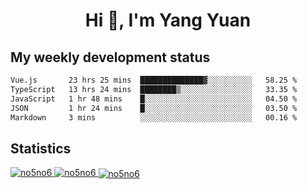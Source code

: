 <h1 align="center">Hi 👋, I'm Yang Yuan</h1>


## My weekly development status
<!--START_SECTION:waka-->

```txt
Vue.js       23 hrs 25 mins  ██████████████▓░░░░░░░░░░   58.25 %
TypeScript   13 hrs 24 mins  ████████▒░░░░░░░░░░░░░░░░   33.35 %
JavaScript   1 hr 48 mins    █░░░░░░░░░░░░░░░░░░░░░░░░   04.50 %
JSON         1 hr 24 mins    █░░░░░░░░░░░░░░░░░░░░░░░░   03.50 %
Markdown     3 mins          ░░░░░░░░░░░░░░░░░░░░░░░░░   00.16 %
```

<!--END_SECTION:waka-->

## Statistics
<a href="https://github.com/anuraghazra/github-readme-stats">
  <img src="https://github-readme-stats.vercel.app/api/top-langs/?username=no5no6&theme=dracula" alt="no5no6">
</a>
<a href="https://github.com/anuraghazra/github-readme-stats">
  <img src="https://github-readme-stats.vercel.app/api?username=no5no6&show_icons=true&theme=dracula&line_height=40" alt="no5no6">
</a>
<a href="https://github.com/anuraghazra/github-readme-stats">
  <img align="center" src="https://github-readme-streak-stats.herokuapp.com/?user=no5no6&theme=dracula" alt="no5no6" />
</a>